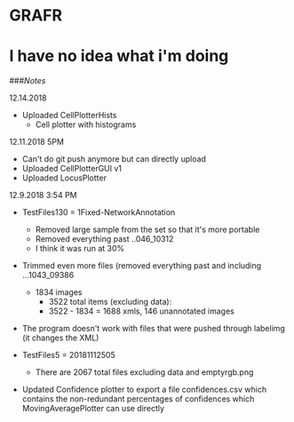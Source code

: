 # GRAFR


# I have no idea what i'm doing

###*Notes*

12.14.2018 
- Uploaded CellPlotterHists
    - Cell plotter with histograms
    

12.11.2018 5PM
- Can't do git push anymore but can directly upload
- Uploaded CellPlotterGUI v1
- Uploaded LocusPlotter


12.9.2018 3:54 PM
- TestFiles130 = 1Fixed-NetworkAnnotation
    - Removed large sample from the set so that it's more portable
    - Removed everything past ..046_10312
    - I think it was run at 30%

- Trimmed even more files (removed everything past and including ...1043_09386
    - 1834 images 
        - 3522 total items (excluding data):
        - 3522 - 1834 = 1688 xmls, 146 unannotated images
        
        
- The program doesn't work with files that were pushed through labelimg (it changes the XML)
- TestFiles5 = 20181112505
    - There are 2067 total files excluding data and emptyrgb.png
    

- Updated Confidence plotter to export a file confidences.csv which contains the non-redundant percentages 
    of confidences which MovingAveragePlotter can use directly
